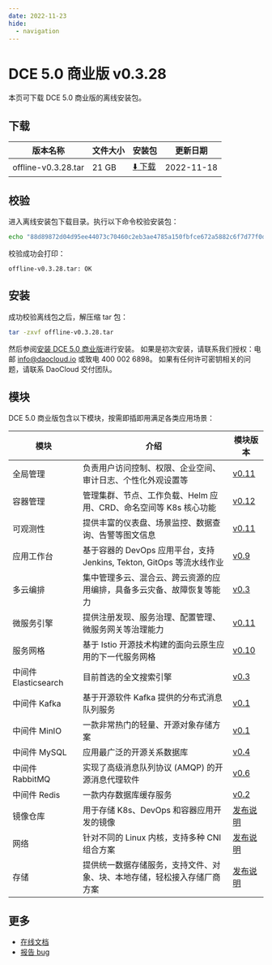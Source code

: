```yaml
---
date: 2022-11-23
hide:
  - navigation
---
```


# DCE 5.0 商业版 v0.3.28

本页可下载 DCE 5.0 商业版的离线安装包。

## 下载

| 版本名称            | 文件大小 | 安装包                                                                                               | 更新日期   |
| ------------------- | -------- | ---------------------------------------------------------------------------------------------------- | ---------- |
| offline-v0.3.28.tar | 21 GB    | [:arrow_down: 下载](https://proxy-qiniu-download-public.daocloud.io/DaoCloud_Enterprise/dce5/offline-v0.3.28.tar) | 2022-11-18 |

## 校验

进入离线安装包下载目录。执行以下命令校验安装包：

```sh
echo "88d89872d04d95ee44073c70460c2eb3ae4785a150fbfce672a5882c6f7d77f0d8f58359c5c8695e80d7e5fce93431c0c5ec6b710c080f4840d8adbb25daeb55  offline-v0.3.28.tar" | sha512sum -c
```

校验成功会打印：

```none
offline-v0.3.28.tar: OK
```

## 安装

成功校验离线包之后，解压缩 tar 包：

```sh
tar -zxvf offline-v0.3.28.tar
```

然后参阅[安装 DCE 5.0 商业版](../../install/intro.md#_3)进行安装。
如果是初次安装，请联系我们授权：电邮 info@daocloud.io 或致电 400 002 6898。
如果有任何许可密钥相关的问题，请联系 DaoCloud 交付团队。

## 模块

DCE 5.0 商业版包含以下模块，按需即插即用满足各类应用场景：

| 模块                 | 介绍                                                                     | 模块版本                                                      |
| -------------------- | ------------------------------------------------------------------------ | ------------------------------------------------------------- |
| 全局管理             | 负责用户访问控制、权限、企业空间、审计日志、个性化外观设置等             | [v0.11](../../ghippo/intro/release-notes.md#v011)    |
| 容器管理             | 管理集群、节点、工作负载、Helm 应用、CRD、命名空间等 K8s 核心功能        | [v0.12](../../kpanda/intro/release-notes.md#v012)    |
| 可观测性             | 提供丰富的仪表盘、场景监控、数据查询、告警等图文信息                     | [v0.11](../../insight/intro/releasenote.md#v011)     |
| 应用工作台           | 基于容器的 DevOps 应用平台，支持 Jenkins, Tekton, GitOps 等流水线作业    | [v0.9](../../amamba/intro/release-notes.md#v09)      |
| 多云编排             | 集中管理多云、混合云、跨云资源的应用编排，具备多云灾备、故障恢复等能力   | [v0.3](../../kairship/intro/release-notes.md#v03)         |
| 微服务引擎           | 提供注册发现、服务治理、配置管理、微服务网关等治理能力                   | [v0.11](../../skoala/intro/release-notes.md#v011)             |
| 服务网格             | 基于 Istio 开源技术构建的面向云原生应用的下一代服务网格                  | [v0.10](../../mspider/intro/release-notes.md#v010)          |
| 中间件 Elasticsearch | 目前首选的全文搜索引擎                                                   | [v0.3](../../middleware/elasticsearch/release-notes.md#v034) |
| 中间件 Kafka         | 基于开源软件 Kafka 提供的分布式消息队列服务                              | [v0.1](../../middleware/kafka/release-notes.md#v012)          |
| 中间件 MinIO         | 一款非常热门的轻量、开源对象存储方案                                     | [v0.1](../../middleware/minio/release-notes.md#v012)          |
| 中间件 MySQL         | 应用最广泛的开源关系数据库                                               | [v0.4](../../middleware/mysql/release-notes.md#v04)           |
| 中间件 RabbitMQ      | 实现了高级消息队列协议 (AMQP) 的开源消息代理软件                         | [v0.6](../../middleware/rabbitmq/release-notes.md#v06)        |
| 中间件 Redis         | 一款内存数据库缓存服务                                                   | [v0.2](../../middleware/redis/release-notes.md#v02)           |
| 镜像仓库             | 用于存储 K8s、DevOps 和容器应用开发的镜像                                | [发布说明](../../kangaroo/release-notes.md)                            |
| 网络                 | 针对不同的 Linux 内核，支持多种 CNI 组合方案                             | [发布说明](../../network/intro/releasenotes.md)                            |
| 存储                 | 提供统一数据存储服务，支持文件、对象、块、本地存储，轻松接入存储厂商方案 | [发布说明](../../storage/hwameistor/releasenotes.md)                            |

## 更多

- [在线文档](../../dce/what.md)
- [报告 bug](https://github.com/DaoCloud/DaoCloud-docs/issues)

